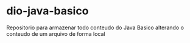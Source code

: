 # dio-java-basico
Repositorio para armazenar todo conteudo do Java Basico 
alterando o conteudo de um arquivo de forma local 
